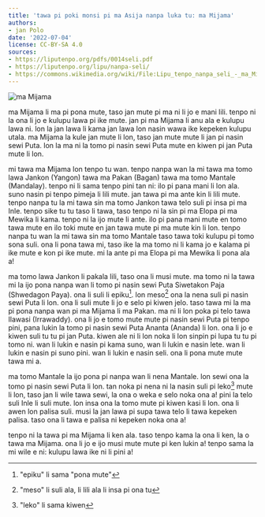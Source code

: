 ```yaml
---
title: 'tawa pi poki monsi pi ma Asija nanpa luka tu: ma Mijama'
authors:
- jan Polo
date: '2022-07-04'
license: CC-BY-SA 4.0
sources:
- https://liputenpo.org/pdfs/0014seli.pdf
- https://liputenpo.org/lipu/nanpa-seli/
- https://commons.wikimedia.org/wiki/File:Lipu_tenpo_nanpa_seli_-_ma_Mijama.png
---
```


![ma Mijama](https://upload.wikimedia.org/wikipedia/commons/3/3d/Lipu_tenpo_nanpa_seli_-_ma_Mijama.png)

ma Mijama li ma pi pona mute, taso jan mute pi ma ni li jo e mani lili. tenpo ni la ona li jo e kulupu lawa pi ike mute. jan pi ma Mijama li anu ala e kulupu lawa ni. lon la jan lawa li kama jan lawa lon nasin wawa ike kepeken kulupu utala. ma Mijama la kule jan mute li lon, taso jan mute mute li jan pi nasin sewi Puta. lon la ma ni la tomo pi nasin sewi Puta mute en kiwen pi jan Puta mute li lon.

mi tawa ma Mijama lon tenpo tu wan. tenpo nanpa wan la mi tawa ma tomo lawa Jankon (Yangon) tawa ma Pakan (Bagan) tawa ma tomo Mantale (Mandalay). tenpo ni li sama tenpo pini tan ni: ilo pi pana mani li lon ala. suno nasin pi tenpo pimeja li lili mute. jan tawa pi ma ante kin li lili mute. tenpo nanpa tu la mi tawa sin ma tomo Jankon tawa telo suli pi insa pi ma Inle. tenpo sike tu tu taso li tawa, taso tenpo ni la sin pi ma Elopa pi ma Mewika li kama. tenpo ni la ijo mute li ante. ilo pi pana mani mute en tomo tawa mute en ilo toki mute en jan tawa mute pi ma mute kin li lon. tenpo nanpa tu wan la mi tawa sin ma tomo Mantale taso tawa toki kulupu pi tomo sona suli. ona li pona tawa mi, taso ike la ma tomo ni li kama jo e kalama pi ike mute e kon pi ike mute. mi la ante pi ma Elopa pi ma Mewika li pona ala a!

ma tomo lawa Jankon li pakala lili, taso ona li musi mute. ma tomo ni la tawa mi la ijo pona nanpa wan li tomo pi nasin sewi Puta Siwetakon Paja (Shwedagon Paya). ona li suli li epiku[^1]. lon meso[^2] ona la nena suli pi nasin sewi Puta li lon. ona li suli mute li jo e selo pi kiwen jelo. taso tawa mi la ma pi pona nanpa wan pi ma Mijama li ma Pakan. ma ni li lon poka pi telo tawa Ilawasi (Irrawaddy). ona li jo e tomo mute mute pi nasin sewi Puta pi tenpo pini, pana lukin la tomo pi nasin sewi Puta Ananta (Ananda) li lon. ona li jo e kiwen suli tu tu pi jan Puta. kiwen ale ni li lon noka li lon sinpin pi lupa tu tu pi tomo ni. wan li lukin e nasin pi kama suno, wan li lukin e nasin lete. wan li lukin e nasin pi suno pini. wan li lukin e nasin seli. ona li pona mute mute tawa mi a.

[^1]: "epiku" li sama "pona mute"
[^2]: "meso" li suli ala, li lili ala li insa pi ona tu

ma tomo Mantale la ijo pona pi nanpa wan li nena Mantale. lon sewi ona la tomo pi nasin sewi Puta li lon. tan noka pi nena ni la nasin suli pi leko[^3] mute li lon, taso jan li wile tawa sewi, la ona o weka e selo noka ona a! pini la telo suli Inle li suli mute. lon insa ona la tomo mute pi kiwen kasi li lon. ona li awen lon palisa suli. musi la jan lawa pi supa tawa telo li tawa kepeken palisa. taso ona li tawa e palisa ni kepeken noka ona a!

[^3]: "leko" li sama kiwen

tenpo ni la tawa pi ma Mijama li ken ala. taso tenpo kama la ona li ken, la o tawa ma Mijama. ona li jo e ijo musi mute mute pi ken lukin a! tenpo sama la mi wile e ni: kulupu lawa ike ni li pini a!